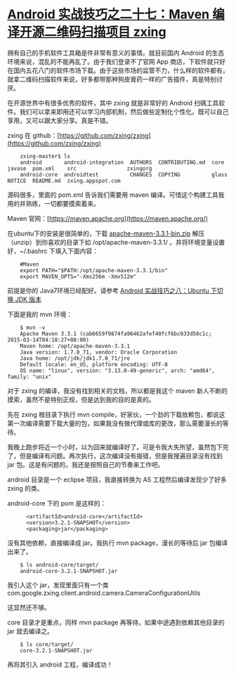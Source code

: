 # [Android 实战技巧之二十七：Maven 编译开源二维码扫描项目 zxing](http://blog.csdn.net/lincyang/article/details/45287843)

拥有自己的手机软件工具箱是件非常有意义的事情。就目前国内 Android 的生态环境来说，混乱的不能再乱了。由于我们登录不了官网 App 商店，下软件就只好在国内五花八门的软件市场下载。由于这些市场的监管不力，什么样的软件都有，就拿二维码扫描软件来说，好多都带那种狗皮膏药一样的广告插件，真是特别讨厌。
 
在开源世界中有很多优秀的软件，其中 zxing 就是非常好的 Android 扫碼工具软件。我们可以拿来即用还可以学习内部机制，然后做些定制化个性化。既可以自己享用，又可以跟大家分享。真是不错。

zxing 在 github：[https://github.com/zxing/zxing](https://github.com/zxing/zxing)

```
    zxing-master$ ls
    android       android-integration  AUTHORS  CONTRIBUTING.md  core   javase  pom.xml    src                zxingorg
    android-core  androidtest          CHANGES  COPYING          glass  NOTICE  README.md  zxing.appspot.com
```

源码很多，里面的 pom.xml 告诉我们需要用 maven 编译。可惜这个构建工具我用的并熟练，一切都要摸索着来。

Maven 官网：[https://maven.apache.org](https://maven.apache.org/) 

在ubuntu下的安装是很简单的，下载 [apache-maven-3.3.1-bin.zip](http://mirror.bit.edu.cn/apache/maven/maven-3/3.3.1/binaries/apache-maven-3.3.1-bin.zip) 解压（unzip）到你喜欢的目录下如 /opt/apache-maven-3.3.1/ 。并将环境变量设置好，~/.bashrc 下填入下面内容：

```
    #Maven 
    export PATH="$PATH:/opt/apache-maven-3.3.1/bin"
    export MAVEN_OPTS="-Xms256m -Xmx512m"
```

前提是你的 Java7环境已经配好。请参考 [Android 实战技巧之八：Ubuntu 下切换 JDK 版本](http://blog.csdn.net/lincyang/article/details/42024565)

下面是我的 mvn 环境：

```
    $ mvn -v
    Apache Maven 3.3.1 (cab6659f9874fa96462afef40fcf6bc033d58c1c; 2015-03-14T04:10:27+08:00)
    Maven home: /opt/apache-maven-3.3.1
    Java version: 1.7.0_71, vendor: Oracle Corporation
    Java home: /opt/jdk/jdk1.7.0_71/jre
    Default locale: en_US, platform encoding: UTF-8
    OS name: "linux", version: "3.13.0-49-generic", arch: "amd64", family: "unix"
```

对于 zxing 的编译，我没有找到相关的文档，所以都是我这个 maven 新人不断的摸索，虽然不是特别正规，但是达到我的目的是真的。

先在 zxing 根目录下执行 mvn compile，好家伙，一个劲的下载依赖包，都说这第一次编译需要下载大量的包，如果我没有做代理或库的更改，那么需要漫长的等待。

我晚上跑步将近一个小时，以为回来就编译好了。可是令我大失所望，虽然包下完了，但是编译有问题。再次执行，这次编译没有报错，但是我搜遍目录没有找到 jar 包。这是有问题的，我还是按照自己的节奏来工作吧。

android 目录是一个 eclipse 项目，我直接转换为 AS 工程然后编译发现少了好多 zxing 的类。

android-core 下的 pom 是这样的：

```
      <artifactId>android-core</artifactId>
      <version>3.2.1-SNAPSHOT</version>
      <packaging>jar</packaging>
```

没有其他依赖，直接编译成 jar。我执行 mvn package，漫长的等待后 jar 包编译出来了。

```
    $ ls android-core/target/
    android-core-3.2.1-SNAPSHOT.jar
```

我引入这个 jar，发现里面只有一个类
com.google.zxing.client.android.camera.CameraConfigurationUtils  

这显然还不够。 

core 目录才是重点，同样 mvn package 再等待，如果中途遇到依赖其他目录的 jar 就去编译之。

```
    $ ls core/target/
    core-3.2.1-SNAPSHOT.jar
```

再将其引入 android 工程，编译成功！